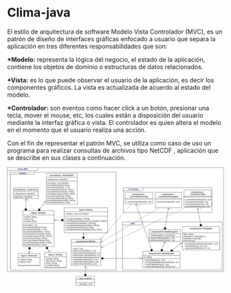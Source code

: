 # Clima-java

El estilo de arquitectura de software Modelo Vista Controlador (MVC), es un patrón de diseño de interfaces gráficas enfocado a usuario que separa la aplicación en tres diferentes responsabilidades que son:

  <b>*Modelo:</b> representa la lógica del negocio, el estado de la aplicación, contiene los objetos de dominio o estructuras de datos relacionados.  

  <b>*Vista:</b> es lo que puede observar el usuario de la aplicación, es decir los componentes gráficos. La vista es actualizada de acuerdo al estado del modelo.  

  <b>*Controlador:</b> son eventos como hacer click a un botón, presionar una tecla, mover el mouse, etc,  los cuales  están a disposición del usuario mediante la interfaz gráfica o
  vista. El controlador es quien altera el modelo en el momento que el usuario realiza una acción.  

Con el fin de representar el patrón MVC, se utiliza como caso de uso un programa para realizar consultas de archivos tipo NetCDF , aplicación que se describe en sus clases a continuación.

![alt text](https://github.com/willfs144/Clima-java/blob/master/MVC_Clima.png)
